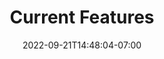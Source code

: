 ---
title: "Current Features"
date: 2022-09-21T14:48:04-07:00
weight: 121
draft: false
pre: "<b>- </b>"
---
